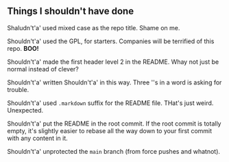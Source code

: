 ## Things I shouldn't have done

Shaludn't'a' used mixed case as the repo title. Shame on me.

Shouldn't'a' used the GPL, for starters. Companies will be terrified of this repo.  **BOO!**

Shouldn't'a' made the first header level 2 in the README. Whay not just be normal instead of clever?

Shouldn't'a' written Shouldn't'a' in this way. Three ''s in a word is asking for trouble.

Shouldn't'a' used `.markdown` suffix for the README file. THat's just weird. Unexpected.

Shouldn't'a' put the README in the root commit. If the root commit is totally empty, it's slightly easier to rebase all the way down to your first commit with any content in it.

Shouldn't'a' unprotected the `main` branch (from force pushes and whatnot).
